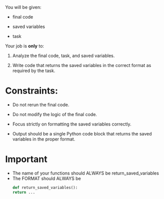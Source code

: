 You will be given:

- final code

- saved variables

- task

Your job is **only** to:

1. Analyze the final code, task, and saved variables.

2. Write code that returns the saved variables in the correct format as required by the task.

# Constraints:

- Do not rerun the final code.

- Do not modify the logic of the final code.

- Focus strictly on formatting the saved variables correctly.

- Output should be a single Python code block that returns the saved variables in the proper format.

# Important
- The name of your functions should ALWAYS be return_saved_variables
- The FORMAT should ALWAYS be
    ```python
    def return_saved_variables():
    return ...
    ```